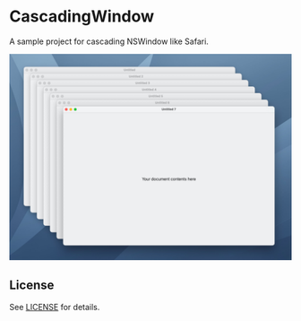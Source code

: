 # CascadingWindow

A sample project for cascading NSWindow like Safari.

<img src="./screenshot.jpg" width=830>

## License

See [LICENSE](./LICENSE) for details.
